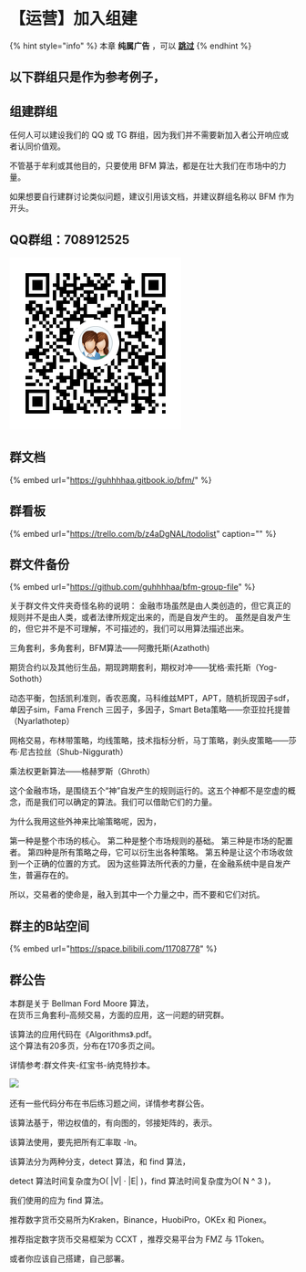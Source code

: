 # 【运营】加入组建

{% hint style="info" %}
本章 **纯属广告** ，可以 [**跳过**](https://guhhhhaa.gitbook.io/bfm/wo-men-zai-wan-de-geng)
{% endhint %}

## 以下群组只是作为参考例子，

## 组建群组

任何人可以建设我们的 QQ 或 TG 群组，因为我们并不需要新加入者公开响应或者认同价值观。

不管基于牟利或其他目的，只要使用 BFM 算法，都是在壮大我们在市场中的力量。

如果想要自行建群讨论类似问题，建议引用该文档，并建议群组名称以 BFM 作为开头。

## QQ群组：708912525

![QQ&#x7FA4;&#x7EC4;&#xFF1A;708912525](.gitbook/assets/1584954098283.png)

## 群文档

{% embed url="https://guhhhhaa.gitbook.io/bfm/" %}

## 群看板

{% embed url="https://trello.com/b/z4aDgNAL/todolist" caption="" %}

## 群文件备份

{% embed url="https://github.com/guhhhhaa/bfm-group-file" %}

关于群文件文件夹奇怪名称的说明： 金融市场虽然是由人类创造的，但它真正的规则并不是由人类，或者法律所规定出来的，而是自发产生的。 虽然是自发产生的，但它并不是不可理解，不可描述的，我们可以用算法描述出来。 

三角套利，多角套利，BFM算法——阿撒托斯\(Azathoth\) 

期货合约以及其他衍生品，期现跨期套利，期权对冲——犹格·索托斯（Yog-Sothoth） 

动态平衡，包括凯利准则，香农恶魔，马科维兹MPT，APT，随机折现因子sdf，单因子sim，Fama French 三因子，多因子，Smart Beta策略——奈亚拉托提普（Nyarlathotep） 

网格交易，布林带策略，均线策略，技术指标分析，马丁策略，剥头皮策略——莎布·尼古拉丝（Shub-Niggurath） 

乘法权更新算法——格赫罗斯（Ghroth） 

这个金融市场，是围绕五个“神”自发产生的规则运行的。这五个神都不是空虚的概念，而是我们可以确定的算法。我们可以借助它们的力量。 

为什么我用这些外神来比喻策略呢，因为， 

第一种是整个市场的核心。 第二种是整个市场规则的基础。 第三种是市场的配置者。 第四种是所有策略之母，它可以衍生出各种策略。 第五种是让这个市场收敛到一个正确的位置的方式。 因为这些算法所代表的力量，在金融系统中是自发产生，普遍存在的。 

所以，交易者的使命是，融入到其中一个力量之中，而不要和它们对抗。

## 群主的B站空间

{% embed url="https://space.bilibili.com/11708778" %}

## 群公告

本群是关于 Bellman Ford Moore 算法，  
在货币三角套利–高频交易，方面的应用，这一问题的研究群。

该算法的应用代码在《Algorithms》.pdf。  
这个算法有20多页，分布在170多页之间。

详情参考:群文件夹-红宝书-纳克特抄本。

![](.gitbook/assets/na-ke-te-chao-ben-1.png)

还有一些代码分布在书后练习题之间，详情参考群公告。

该算法基于，带边权值的，有向图的，邻接矩阵的，表示。

该算法使用，要先把所有汇率取 -ln。

该算法分为两种分支，detect 算法，和 find 算法，

detect 算法时间复杂度为O\( \|V\| · \|E\| \)，find 算法时间复杂度为O\( N ^ 3 \)，

我们使用的应为 find 算法。

推荐数字货币交易所为Kraken，Binance，HuobiPro，OKEx 和 Pionex。



推荐指定数字货币交易框架为 CCXT ，推荐交易平台为 FMZ 与 1Token。

或者你应该自己搭建，自己部署。

